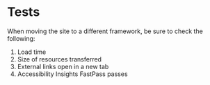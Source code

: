 # Tests

When moving the site to a different framework, be sure to check the following:

1. Load time
1. Size of resources transferred
1. External links open in a new tab
1. Accessibility Insights FastPass passes
